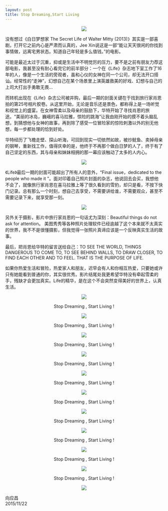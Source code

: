 ```yaml
---
layout: post
title: Stop Dreaming,Start Living
---
```

<center><img src="http://i.imgur.com/Fk2cxiM.jpg"/></center>

没有想过《白日梦想家 The Secret Life of Walter Mitty (2013)》其实是一部喜剧，打开它之前内心是严肃而认真的，Jee Xin说这是一部“能让天天很闲的你找到事情做，远离宅男状态。知道自己年轻是多么值钱。”的电影。

可能是最近太过于沉重，抑或是生活中不明觉厉的压力，要不是之前有朋友力荐这部电影，我甚至没有耐心看完它的前半部分：一个在《Life》杂志地下室工作了16年的人，像是一个生活的旁观者，虽和心仪的女神在同一个公司，却无法开口搭讪。经常性的“走神”，幻想自己在某个场景里上演英雄救美的好戏、幻想与自己的上司大打出手勇敢无畏...

而转机出现在《Life》杂志公司被并购，最后一期的封面关键在于找到旅行家肖恩拍的第25号相片胶卷。从这里开始，无论是音乐还是景色，都称得上是一场听觉和视觉上的盛宴。在女神雪柔以及母亲的鼓励下，华特开始了寻找肖恩的旅途。“美丽的冰岛，巍峨的喜马拉雅，惊险的跳海”让我由刚开始的摸不着头脑乱想，到猜想他与女神的故事，再到除了感受一位冒险家的惊险刺激以外的别无他想，每一步都处理的恰到好处。

华特经历了飞檐走壁、探山听海，可回到现实一切依然如故，被炒鱿鱼、卖掉母亲的钢琴，重新找工作，值得庆幸的是，他终于不再那个做白日梦的人了，终于有了自己坚定的东西，其与母亲和妹妹相拥的那一幕应该触动了太多的人内心。

<center><img src="http://i.imgur.com/F97Fq4z.jpg"/></center>

《Life》最后一期的封面可能超出了所有人的意外，“Final issue，dedicated to the people who made it ”。面对印着自己照片封面的杂志，他说回去会买，我想他不会了，就像旅行家肖恩在喜马拉雅上等了很久看到的雪豹，却只是看，不按下快门记录。总有那么一个时刻，想自己去享受，不需要讲给谁，不需要观众，甚至不需要记录下来，就享受那一刻。

<center><img src="http://i.imgur.com/sOlcMXg.jpg"/></center>

另外关于摄影，影片中旅行家肖恩的一句话尤为深刻：Beautiful things do not ask for attention。 美图秀秀等各种照片处理软件已经逾越了这个本来就不太真实的世界，我不不是很懂摄影，但我觉得一张照片真谛应该是一个反映真实生活的故事。

最后，把肖恩给华特的留言送给自己：TO SEE THE WORLD, THINGS DANGEROUS TO COME TO, TO SEE BEHIND WALLS, TO DRAW CLOSER, TO FIND EACH OTHER AND TO FEEL. THAT IS THE PURPOSE OF LIFE.

如果你热爱生活和冒险，热爱家人和朋友，迟早会有人和你相互热爱，只要她或许只有她能看到普通的你，其实很优秀。影片结尾处我更希望华特没有牵起雪柔的手，残缺才会更加真实。Life的精华，是在这个不会突然变得美好的世界上，认真生活。

<center>

<img src="http://i12.tietuku.com/75df5ba12cfd3985.jpg"/>

Stop Dreaming , Start Living !

<img src="http://i12.tietuku.com/998854071ac448e7.jpg"/>

Stop Dreaming , Start Living !

<img src="http://i12.tietuku.com/17e14328ae358f2d.jpg"/>

Stop Dreaming , Start Living !

<img src="http://i12.tietuku.com/25b884eb5ddd46f1.jpg"/>

Stop Dreaming , Start Living !

<img src="http://i12.tietuku.com/c774f24b752d0712.jpg"/>

Stop Dreaming , Start Living !

<img src="http://i12.tietuku.com/c0f097d127e3f8bc.jpg"/>

Stop Dreaming , Start Living !

<img src="http://i12.tietuku.com/f55db3dd74457ebe.jpg"/>

Stop Dreaming , Start Living !

<img src="http://i12.tietuku.com/1de0dbd4ae321506.jpg"/>

Stop Dreaming , Start Living !

<img src="http://i12.tietuku.com/623939a1a8acd31a.jpg"/>

Stop Dreaming , Start Living !

<img src="http://i12.tietuku.com/6e62299f7f32f9c8.jpg"/>

Stop Dreaming , Start Living !

<img src="http://i12.tietuku.com/38a7aaa7bb9a6cab.jpg"/>

</center>

向应昌<br>
2015/11/22
